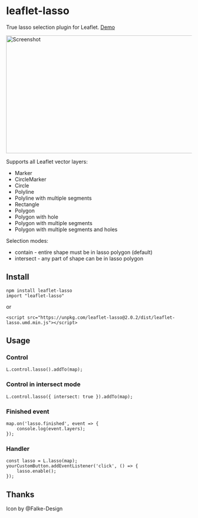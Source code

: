 # leaflet-lasso

True lasso selection plugin for Leaflet. [Demo](http://zakjan.github.io/leaflet-lasso/docs/index.html)

<img src="http://zakjan.github.io/leaflet-lasso/docs/screenshot@2x.jpg" alt="Screenshot" width="640" height="320">

Supports all Leaflet vector layers:

- Marker
- CircleMarker
- Circle
- Polyline
- Polyline with multiple segments
- Rectangle
- Polygon
- Polygon with hole
- Polygon with multiple segments
- Polygon with multiple segments and holes

Selection modes:

- contain - entire shape must be in lasso polygon (default)
- intersect - any part of shape can be in lasso polygon

## Install

```
npm install leaflet-lasso
import "leaflet-lasso"
```

or

```
<script src="https://unpkg.com/leaflet-lasso@2.0.2/dist/leaflet-lasso.umd.min.js"></script>
```

## Usage

### Control

```
L.control.lasso().addTo(map);
```

### Control in intersect mode

```
L.control.lasso({ intersect: true }).addTo(map);
```

### Finished event

```
map.on('lasso.finished', event => {
    console.log(event.layers);
});
```

### Handler

```
const lasso = L.lasso(map);
yourCustomButton.addEventListener('click', () => {
    lasso.enable();
});
```

## Thanks

Icon by @Falke-Design
